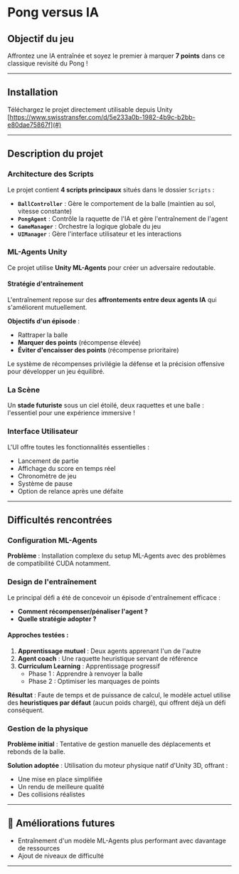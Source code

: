 # Pong versus IA

## Objectif du jeu

Affrontez une IA entraînée et soyez le premier à marquer **7 points** dans ce classique revisité du Pong !

---

##  Installation

Téléchargez le projet directement utilisable depuis Unity [https://www.swisstransfer.com/d/5e233a0b-1982-4b9c-b2bb-e80dae75867f](#) 

---

##  Description du projet

### Architecture des Scripts

Le projet contient **4 scripts principaux** situés dans le dossier `Scripts` :

- **`BallController`** : Gère le comportement de la balle (maintien au sol, vitesse constante)
- **`PongAgent`** : Contrôle la raquette de l'IA et gère l'entraînement de l'agent
- **`GameManager`** : Orchestre la logique globale du jeu
- **`UIManager`** : Gère l'interface utilisateur et les interactions

### ML-Agents Unity

Ce projet utilise **Unity ML-Agents** pour créer un adversaire redoutable.

#### Stratégie d'entraînement

L'entraînement repose sur des **affrontements entre deux agents IA** qui s'améliorent mutuellement. 

**Objectifs d'un épisode** :
- Rattraper la balle
- **Marquer des points** (récompense élevée)
- **Éviter d'encaisser des points** (récompense prioritaire)

Le système de récompenses privilégie la défense et la précision offensive pour développer un jeu équilibré.

### La Scène

Un **stade futuriste** sous un ciel étoilé, deux raquettes et une balle : l'essentiel pour une expérience immersive !

### Interface Utilisateur

L'UI offre toutes les fonctionnalités essentielles :
- Lancement de partie
- Affichage du score en temps réel
- Chronomètre de jeu
- Système de pause
- Option de relance après une défaite

---

## Difficultés rencontrées

### Configuration ML-Agents

**Problème** : Installation complexe du setup ML-Agents avec des problèmes de compatibilité CUDA notamment.

### Design de l'entraînement

Le principal défi a été de concevoir un épisode d'entraînement efficace :

- **Comment récompenser/pénaliser l'agent ?**
- **Quelle stratégie adopter ?**

#### Approches testées :

1. **Apprentissage mutuel** : Deux agents apprenant l'un de l'autre
2. **Agent coach** : Une raquette heuristique servant de référence
3. **Curriculum Learning** : Apprentissage progressif
   - Phase 1 : Apprendre à renvoyer la balle
   - Phase 2 : Optimiser les marquages de points

**Résultat** : Faute de temps et de puissance de calcul, le modèle actuel utilise des **heuristiques par défaut** (aucun poids chargé), qui offrent déjà un défi conséquent.

### Gestion de la physique

**Problème initial** : Tentative de gestion manuelle des déplacements et rebonds de la balle.

**Solution adoptée** : Utilisation du moteur physique natif d'Unity 3D, offrant :
- Une mise en place simplifiée
- Un rendu de meilleure qualité
- Des collisions réalistes

---

## 🔧 Améliorations futures

- Entraînement d'un modèle ML-Agents plus performant avec davantage de ressources
- Ajout de niveaux de difficulté
---

